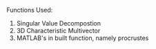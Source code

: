 Functions Used:

1. Singular Value Decompostion
2. 3D Characteristic Multivector
3. MATLAB's in built function, namely procrustes
